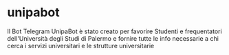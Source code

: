 # unipabot
Il Bot Telegram UnipaBot è stato creato per favorire Studenti e frequentatori dell'Università degli Studi di Palermo e fornire tutte le info necessarie a chi cerca i servizi universitari e le strutture universitarie
